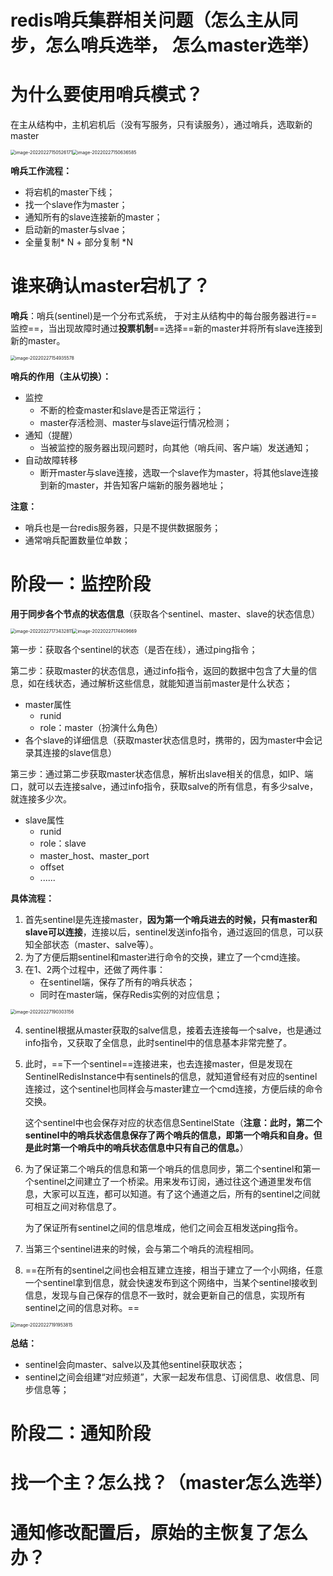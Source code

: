 # redis哨兵集群相关问题（怎么主从同步，怎么哨兵选举， 怎么master选举）

# 为什么要使用哨兵模式？

在主从结构中，主机宕机后（没有写服务，只有读服务），通过哨兵，选取新的master

<img src="https://jsl1997.oss-cn-beijing.aliyuncs.com/note/image-20220227150526171.png" alt="image-20220227150526171" style="zoom:50%;" /><img src="https://jsl1997.oss-cn-beijing.aliyuncs.com/note/image-20220227150636585.png" alt="image-20220227150636585" style="zoom:50%;" />

**哨兵工作流程：**

- 将宕机的master下线；
- 找一个slave作为master；
- 通知所有的slave连接新的master；
- 启动新的master与slvae；
- 全量复制* N + 部分复制 *N

# 谁来确认master宕机了？

**哨兵**：哨兵(sentinel)是一个分布式系统， 于对主从结构中的每台服务器进行==监控==，当出现故障时通过**投票机制**==选择==新的master并将所有slave连接到新的master。

<img src="https://jsl1997.oss-cn-beijing.aliyuncs.com/note/image-20220227154935578.png" alt="image-20220227154935578" style="zoom:50%;" />

**哨兵的作用（主从切换）：**

- 监控
  - 不断的检查master和slave是否正常运行；
  - master存活检测、master与slave运行情况检测；
- 通知（提醒）
  - 当被监控的服务器出现问题时，向其他（哨兵间、客户端）发送通知；
- 自动故障转移
  - 断开master与slave连接，选取一个slave作为master，将其他slave连接到新的master，并告知客户端新的服务器地址；

**注意：**

- 哨兵也是一台redis服务器，只是不提供数据服务；
- 通常哨兵配置数量位单数；

# 阶段一：监控阶段

**用于同步各个节点的状态信息**（获取各个sentinel、master、slave的状态信息）

<img src="https://jsl1997.oss-cn-beijing.aliyuncs.com/note/image-20220227173432811.png" alt="image-20220227173432811" style="zoom:50%;" /><img src="https://jsl1997.oss-cn-beijing.aliyuncs.com/note/image-20220227174409669.png" alt="image-20220227174409669" style="zoom:50%;" />

第一步：获取各个sentinel的状态（是否在线），通过ping指令；

第二步：获取master的状态信息，通过info指令，返回的数据中包含了大量的信息，如在线状态，通过解析这些信息，就能知道当前master是什么状态；

- master属性
  - runid
  - role：master（扮演什么角色）
- 各个slave的详细信息（获取master状态信息时，携带的，因为master中会记录其连接的slave信息）

第三步：通过第二步获取master状态信息，解析出slave相关的信息，如IP、端口，就可以去连接salve，通过info指令，获取salve的所有信息，有多少salve，就连接多少次。

- slave属性
  - runid
  - role：slave
  - master_host、master_port
  - offset
  - ......

**具体流程：**

1. 首先sentinel是先连接master，**因为第一个哨兵进去的时候，只有master和slave可以连接**，连接以后，sentinel发送info指令，通过返回的信息，可以获知全部状态（master、salve等）。
2. 为了方便后期sentinel和master进行命令的交换，建立了一个cmd连接。 
3. 在1、2两个过程中，还做了两件事：
   -  在sentinel端，保存了所有的哨兵状态；
   - 同时在master端，保存Redis实例的对应信息；

<img src="https://jsl1997.oss-cn-beijing.aliyuncs.com/note/image-20220227190303156.png" alt="image-20220227190303156" style="zoom:50%;" />

4. sentinel根据从master获取的salve信息，接着去连接每一个salve，也是通过info指令，又获取了全信息，此时sentinel中的信息基本非常完整了。 

5. 此时，==下一个sentinel==连接进来，也去连接master，但是发现在SentinelRedisInstance中有sentinels的信息，就知道曾经有对应的sentinel连接过，这个sentinel也同样会与master建立一个cmd连接，方便后续的命令交换。 

   这个sentinel中也会保存对应的状态信息SentinelState（**注意：此时，第二个sentinel中的哨兵状态信息保存了两个哨兵的信息，即第一个哨兵和自身。但是此时第一个哨兵中的哨兵状态信息中只有自己的信息。**）

6. 为了保证第二个哨兵的信息和第一个哨兵的信息同步，第二个sentinel和第一个sentinel之间建立了一个桥梁。用来发布订阅，通过往这个通道里发布信息，大家可以互连，都可以知道。有了这个通道之后，所有的sentinel之间就可相互之间对称信息了。 

   为了保证所有sentinel之间的信息堆成，他们之间会互相发送ping指令。

7. 当第三个sentinel进来的时候，会与第二个哨兵的流程相同。
8. ==在所有的sentinel之间也会相互建立连接，相当于建立了一个小网络，任意一个sentinel拿到信息，就会快速发布到这个网络中，当某个sentinel接收到信息，发现与自己保存的信息不一致时，就会更新自己的信息，实现所有sentinel之间的信息对称。==

<img src="https://jsl1997.oss-cn-beijing.aliyuncs.com/note/image-20220227191953815.png" alt="image-20220227191953815" style="zoom: 50%;" />



**总结：**

- sentinel会向master、salve以及其他sentinel获取状态；
- sentinel之间会组建“对应频道”，大家一起发布信息、订阅信息、收信息、同步信息等；



# 阶段二：通知阶段

 







# 找一个主？怎么找？（master怎么选举）









# 通知修改配置后，原始的主恢复了怎么办？









